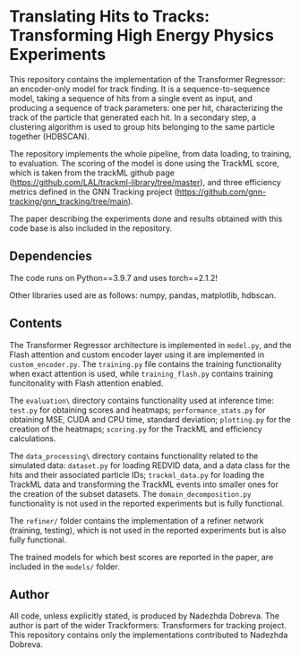 # Translating Hits to Tracks: Transforming High Energy Physics Experiments

This repository contains the implementation of the Transformer Regressor: an encoder-only model for track finding. It is a sequence-to-sequence model, taking a sequence of hits from a single event as input, and producing a sequence of track parameters: one per hit, characterizing the track of the particle that generated each hit. In a secondary step, a clustering algorithm is used to group hits belonging to the same particle together (HDBSCAN).

The repository implements the whole pipeline, from data loading, to training, to evaluation. The scoring of the model is done using the TrackML score, which is taken from the trackML github page (https://github.com/LAL/trackml-library/tree/master), and three efficiency metrics defined in the GNN Tracking project (https://github.com/gnn-tracking/gnn_tracking/tree/main).

The paper describing the experiments done and results obtained with this code base is also included in the repository.

## Dependencies
The code runs on Python==3.9.7 and uses torch==2.1.2!

Other libraries used are as follows: numpy, pandas, matplotlib, hdbscan.

## Contents
The Transformer Regressor architecture is implemented in `model.py`, and the Flash attention and custom encoder layer using it are implemented in `custom_encoder.py`. The `training.py` file contains the training functionality when exact attention is used, while `training_flash.py` contains training funcitonality with Flash attention enabled. 

The `evaluation\` directory contains functionality used at inference time: `test.py` for obtaining scores and heatmaps; `performance_stats.py` for obtaining MSE, CUDA and CPU time, standard deviation; `plotting.py` for the creation of the heatmaps; `scoring.py` for the TrackML and efficiency calculations.

The `data_processing\` directory contains functionality related to the simulated data: `dataset.py` for loading REDVID data, and a data class for the hits and their associated particle IDs; `trackml_data.py` for loading the TrackML data and transforming the TrackML events into smaller ones for the creation of the subset datasets. The `domain_decomposition.py` functionality is not used in the reported experiments but is fully functional. 

The `refiner/` folder contains the implementation of a refiner network (training, testing), which is not used in the reported experiments but is also fully functional.

The trained models for which best scores are reported in the paper, are included in the `models/` folder.

## Author
All code, unless explicitly stated, is produced by Nadezhda Dobreva.
The author is part of the wider Trackformers: Transformers for tracking project. This repository contains only the implementations contributed to Nadezhda Dobreva.